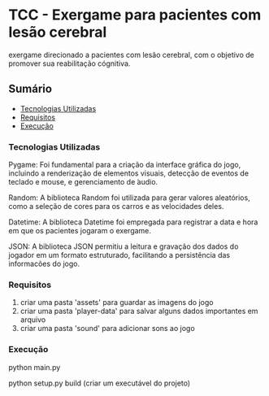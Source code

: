 # TCC - Exergame para pacientes com lesão cerebral

exergame direcionado a pacientes com lesão cerebral, com o objetivo de promover sua reabilitação cógnitiva.

## Sumário

- [Tecnologias Utilizadas](#tecnologias-utilizadas)
- [Requisitos](#requisitos)
- [Execução](#execução)

### Tecnologias Utilizadas

Pygame: Foi fundamental para a criação da interface gráfica do jogo, incluindo a renderização de elementos visuais, detecção de eventos de teclado e mouse, e gerenciamento de ́audio.

Random: A biblioteca Random foi utilizada para gerar valores aleatórios, como a seleção de cores para os carros e as velocidades deles.

Datetime: A biblioteca Datetime foi empregada para registrar a data e hora em que os pacientes jogaram o exergame.

JSON: A biblioteca JSON permitiu a leitura e gravação dos dados do jogador em um formato estruturado, facilitando a persistência das informacões do jogo.

### Requisitos

1. criar uma pasta 'assets' para guardar as imagens do jogo
2. criar uma pasta 'player-data' para salvar alguns dados importantes em arquivo
3. criar uma pasta 'sound' para adicionar sons ao jogo

### Execução

python main.py

python setup.py build (criar um executável do projeto)
